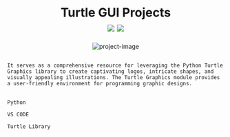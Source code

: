 <h1 align="center" id="title">
Turtle GUI Projects
<br>
<img id="Ibrahem" src="https://img.shields.io/badge/HEEM%20-%20Yellow?style=flat&label=IBRA&labelColor=%233b439c&color=%23418ce8">
<img id="Star on GitHub" src="https://img.shields.io/badge/Stars%20-%20grey?style=flat&logo=GitHub">
</h1>

<p align="center"><img src="https://socialify.git.ci/iibrahemali/Turtle-Graphics-Hub/image?font=Source%20Code%20Pro&amp;language=1&amp;name=1&amp;owner=1&amp;pattern=Charlie%20Brown&amp;theme=Dark" alt="project-image"></p>

## 

`
It serves as a comprehensive resource for leveraging the Python Turtle Graphics library to create captivating logos, intricate shapes, and visually appealing illustrations. The Turtle Graphics module provides a user-friendly environment for programming graphic designs.
`

## 

```
Python
```
```
VS CODE
```
```
Turtle Library
```